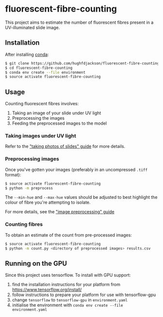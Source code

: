 # fluorescent-fibre-counting

This project aims to estimate the number of fluorescent fibres present in a UV-illuminated slide image.

## Installation

After installing [conda](https://docs.anaconda.com/anaconda/install/):

```bash
$ git clone https://github.com/hughfdjackson/fluorescent-fibre-counting.git
$ cd fluorescent-fibre-counting
$ conda env create --file environment
$ source activate fluorescent-fibre-counting
```

## Usage

Counting fluorescent fibres involves:

1. Taking an image of your slide under UV light
2. Preprocessing the images
3. Feeding the preprocessed images to the model

### Taking images under UV light

Refer to the ["taking photos of slides" guide](guides/taking-photos-of-slides.ipynb) for more details.

### Preprocessing images

Once you've gotten your images (preferably in an uncompressed `.tiff` format):

```bash
$ source activate fluorescent-fibre-counting
$ python -m preprocess
```

The `--min-hue` and `--max-hue` values should be adjusted to best highlight the colour of fibre you're attempting to isolate.

For more details, see the ["image preprocessing" guide](guides/image-preprocessing.ipynb)

### Counting fibres

To obtain an estimate of the count from pre-processed images:

```bash
$ source activate fluorescent-fibre-counting
$ python -m count.py <directory of preprocessed images> results.csv
```


## Running on the GPU

Since this project uses tensorflow.  To install with GPU support:

1. find the installation instructions for your platform from https://www.tensorflow.org/install/
2. follow instructions to prepare your platform for use with tensorflow-gpu
3. change `tensorflow` to `tensorflow-gpu` in `environment.yaml`
4. initialise the environment with `conda env create --file environment.yaml`